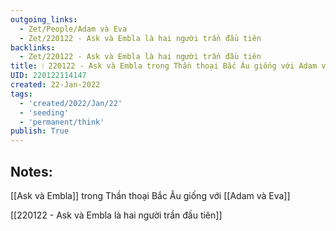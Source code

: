 ```yaml
---
outgoing_links:
  - Zet/People/Adam và Eva
  - Zet/220122 - Ask và Embla là hai người trần đầu tiên
backlinks:
  - Zet/220122 - Ask và Embla là hai người trần đầu tiên
title: ❕ 220122 - Ask và Embla trong Thần thoại Bắc Âu giống với Adam và Eva
UID: 220122114147
created: 22-Jan-2022
tags:
  - 'created/2022/Jan/22'
  - 'seeding'
  - 'permanent/think'
publish: True
---
```

## Notes:
[[Ask và Embla]] trong Thần thoại Bắc Âu giống với [[Adam và Eva]]

[[220122 - Ask và Embla là hai người trần đầu tiên]]




